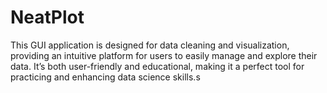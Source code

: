 # NeatPlot
This GUI application is designed for data cleaning and visualization, providing an intuitive platform for users to easily manage and explore their data. It’s both user-friendly and educational, making it a perfect tool for practicing and enhancing data science skills.s


```

```
